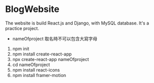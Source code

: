 # BlogWebsite
The website is build React.js and Django, with MySQL database. It's a practice project.

* nameOfproject 取名時不可以包含大寫字母

1. npm init
2. npm install create-react-app
3. npx create-react-app nameOfproject
4. cd nameOfproject
5. npm install react-icons
6. npm install framer-motion
